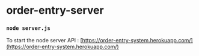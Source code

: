# order-entry-server

### `node server.js`

To start the node server
API : [https://order-entry-system.herokuapp.com/](https://order-entry-system.herokuapp.com/)

